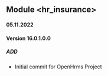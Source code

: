## Module <hr_insurance>

#### 05.11.2022
#### Version 16.0.1.0.0
##### ADD
- Initial commit for OpenHrms Project
